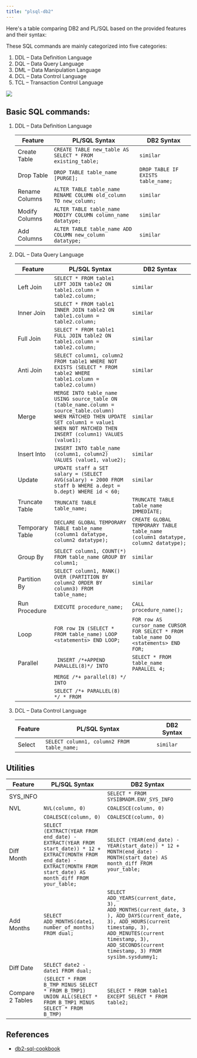 ```yaml
---
title: "plsql-db2"
---
```


Here's a table comparing DB2 and PL/SQL based on the provided features and their syntax:

These SQL commands are mainly categorized into five categories: 

1. DDL – Data Definition Language
1. DQL – Data Query Language
1. DML – Data Manipulation Language
1. DCL – Data Control Language
1. TCL – Transaction Control Language

![](https://media.geeksforgeeks.org/wp-content/uploads/20210920153429/new.png)

## Basic SQL commands:

1. DDL – Data Definition Language
   
    | Feature                | PL/SQL Syntax                   | DB2 Syntax                      |
    |------------------------|---------------------------------|---------------------------------|
    | Create Table           | `CREATE TABLE new_table AS SELECT * FROM existing_table;` | `similar` |
    | Drop Table             | `DROP TABLE table_name [PURGE];`       | `DROP TABLE IF EXISTS table_name;`       |
    | Rename Columns         | `ALTER TABLE table_name RENAME COLUMN old_column TO new_column;` | `similar` |
    | Modify Columns         | `ALTER TABLE table_name MODIFY COLUMN column_name datatype;` | `similar` |
    | Add Columns            | `ALTER TABLE table_name ADD COLUMN new_column datatype;` | `similar` |

2. DQL – Data Query Language
    
    | Feature                | PL/SQL Syntax                   | DB2 Syntax                      |
    |------------------------|---------------------------------|---------------------------------|
    | Left Join              | `SELECT * FROM table1 LEFT JOIN table2 ON table1.column = table2.column;` | `similar` |
    | Inner Join             | `SELECT * FROM table1 INNER JOIN table2 ON table1.column = table2.column;` | `similar`|
    | Full Join              | `SELECT * FROM table1 FULL JOIN table2 ON table1.column = table2.column;` | `similar`|
    | Anti Join              | `SELECT column1, column2 FROM table1 WHERE NOT EXISTS (SELECT * FROM table2 WHERE table1.column = table2.column)`         | `similar` |
    | Merge                  | `MERGE INTO table_name USING source_table ON (table_name.column = source_table.column) WHEN MATCHED THEN UPDATE SET column1 = value1 WHEN NOT MATCHED THEN INSERT (column1) VALUES (value1);` | `similar` |
    | Insert Into            | `INSERT INTO table_name (column1, column2) VALUES (value1, value2);` | `similar` |
    | Update                 | `UPDATE staff a SET salary = (SELECT AVG(salary) + 2000 FROM staff b WHERE a.dept = b.dept) WHERE id < 60;` | `similar`|
    | Truncate Table         | `TRUNCATE TABLE table_name;`   | `TRUNCATE TABLE table_name IMMEDIATE;`   |
    | Temporary Table        | `DECLARE GLOBAL TEMPORARY TABLE table_name (column1 datatype, column2 datatype);` | `CREATE GLOBAL TEMPORARY TABLE table_name (column1 datatype, column2 datatype);` |
    | Group By               | `SELECT column1, COUNT(*) FROM table_name GROUP BY column1;` | `similar` |
    | Partition By           | `SELECT column1, RANK() OVER (PARTITION BY column2 ORDER BY column3) FROM table_name;` | `similar` |
    | Run Procedure          | `EXECUTE procedure_name;`       | `CALL procedure_name();`       |
    | Loop                   | `FOR row IN (SELECT * FROM table_name) LOOP <statements> END LOOP;` | `FOR row AS cursor_name CURSOR FOR SELECT * FROM table_name DO <statements> END FOR;` |
    | Parallel               | ` INSERT /*+APPEND PARALLEL(8)*/ INTO` |`SELECT * FROM table_name PARALLEL 4;` | 
    |                        | `MERGE /*+ parallel(8) */ INTO `  |  | 
    |                        | `SELECT /*+ PARALLEL(8) */ * FROM ` |  | 

4. DCL – Data Control Language

    | Feature                | PL/SQL Syntax                   | DB2 Syntax                      |
    |------------------------|---------------------------------|---------------------------------|
    | Select                 | `SELECT column1, column2 FROM table_name;` | `similar` |


## Utilities

| Feature                | PL/SQL Syntax                   | DB2 Syntax                      |
|------------------------|---------------------------------|---------------------------------|
| SYS_INFO               |  | `SELECT * FROM SYSIBMADM.ENV_SYS_INFO` |
| NVL                    | `NVL(column, 0)` | `COALESCE(column, 0)` |
|                        | `COALESCE(column, 0)` | `COALESCE(column, 0)` |
| Diff Month             | `SELECT (EXTRACT(YEAR FROM end_date) - EXTRACT(YEAR FROM start_date)) * 12 + EXTRACT(MONTH FROM end_date) - EXTRACT(MONTH FROM start_date) AS month_diff FROM your_table;`         | `SELECT (YEAR(end_date) - YEAR(start_date)) * 12 + MONTH(end_date) - MONTH(start_date) AS month_diff FROM your_table;` |
| Add Months             | `SELECT ADD_MONTHS(date1, number_of_months) FROM dual;`        | `SELECT ADD_YEARS(current_date, 3), ADD_MONTHS(current_date, 3 ), ADD_DAYS(current_date, 3), ADD_HOURS(current timestamp, 3), ADD_MINUTES(current timestamp, 3), ADD_SECONDS(current timestamp, 3) FROM sysibm.sysdummy1;` |
| Diff Date              | `SELECT date2 - date1 FROM dual;`         |  |
| Compare 2 Tables       | `(SELECT * FROM B_TMP MINUS SELECT * FROM B_TMP1) UNION ALL(SELECT * FROM B_TMP1 MINUS SELECT * FROM B_TMP)` |  `SELECT * FROM table1 EXCEPT SELECT * FROM table2;` |

## References

- [db2-sql-cookbook](http://db2-sql-cookbook.org/pdf/Db2_SQL_Cookbook.pdf)
  
